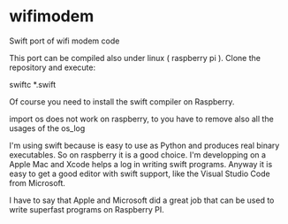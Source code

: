 # wifimodem
Swift port of wifi modem code 

This port can be compiled also under linux ( raspberry pi ). 
Clone the repository and execute: 

 swiftc *.swift          
 
 Of course you need to install the swift compiler on Raspberry.
 
 import os does not work on raspberry, to you have to remove also all the usages of the os_log
 
 I'm using swift because is easy to use as Python and produces real binary executables. So on raspberry it is a good choice. I'm developping on a Apple Mac 
 and Xcode helps a log in writing swift programs. Anyway it is easy to get a good editor with swift support, like the Visual Studio Code from Microsoft.
 
 
I have to say that Apple and Microsoft did a great job that can be used to write superfast programs on Raspberry PI.

